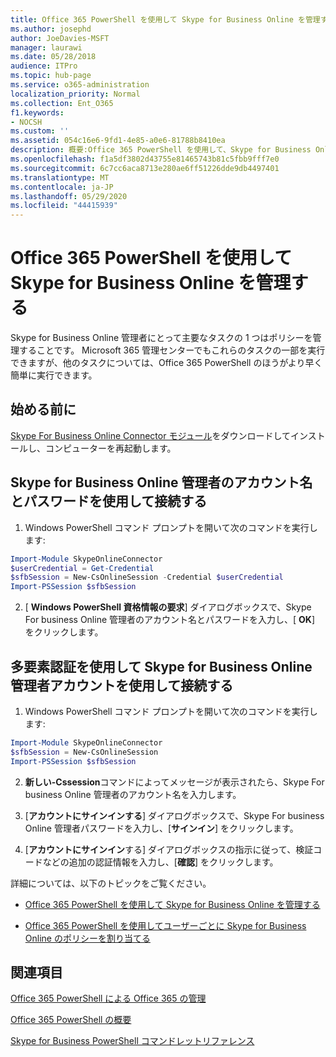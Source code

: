 ```yaml
---
title: Office 365 PowerShell を使用して Skype for Business Online を管理する
ms.author: josephd
author: JoeDavies-MSFT
manager: laurawi
ms.date: 05/28/2018
audience: ITPro
ms.topic: hub-page
ms.service: o365-administration
localization_priority: Normal
ms.collection: Ent_O365
f1.keywords:
- NOCSH
ms.custom: ''
ms.assetid: 054c16e6-9fd1-4e85-a0e6-81788b8410ea
description: 概要:Office 365 PowerShell を使用して、Skype for Business Online ポリシー、ユーザー単位ポリシー、会議の設定を管理します。
ms.openlocfilehash: f1a5df3802d43755e81465743b81c5fbb9fff7e0
ms.sourcegitcommit: 6c7cc6aca8713e280ae6ff51226dde9db4497401
ms.translationtype: MT
ms.contentlocale: ja-JP
ms.lasthandoff: 05/29/2020
ms.locfileid: "44415939"
---
```

# <a name="manage-skype-for-business-online-with-office-365-powershell"></a>Office 365 PowerShell を使用して Skype for Business Online を管理する

Skype for Business Online 管理者にとって主要なタスクの 1 つはポリシーを管理することです。 Microsoft 365 管理センターでもこれらのタスクの一部を実行できますが、他のタスクについては、Office 365 PowerShell のほうがより早く簡単に実行できます。 

## <a name="before-you-start"></a>始める前に

[Skype For Business Online Connector モジュール](https://www.microsoft.com/download/details.aspx?id=39366)をダウンロードしてインストールし、コンピューターを再起動します。


## <a name="connect-using-a-skype-for-business-online-administrator-account-name-and-password"></a>Skype for Business Online 管理者のアカウント名とパスワードを使用して接続する

1. Windows PowerShell コマンド プロンプトを開いて次のコマンドを実行します: 
    
  ```powershell
  Import-Module SkypeOnlineConnector
  $userCredential = Get-Credential
  $sfbSession = New-CsOnlineSession -Credential $userCredential
  Import-PSSession $sfbSession
  ```

2. [ **Windows PowerShell 資格情報の要求**] ダイアログボックスで、Skype For business Online 管理者のアカウント名とパスワードを入力し、[ **OK**] をクリックします。


## <a name="connect-using-a-skype-for-business-online-administrator-account-with-multi-factor-authentication"></a>多要素認証を使用して Skype for Business Online 管理者アカウントを使用して接続する

1. Windows PowerShell コマンド プロンプトを開いて次のコマンドを実行します:

  ```powershell
  Import-Module SkypeOnlineConnector
  $sfbSession = New-CsOnlineSession
  Import-PSSession $sfbSession
  ```

2. **新しい-Cssession**コマンドによってメッセージが表示されたら、Skype For business Online 管理者のアカウント名を入力します。

3. [**アカウントにサインインする**] ダイアログボックスで、Skype For business Online 管理者パスワードを入力し、[**サインイン**] をクリックします。

4. [**アカウントにサインイン**する] ダイアログボックスの指示に従って、検証コードなどの追加の認証情報を入力し、[**確認**] をクリックします。

詳細については、以下のトピックをご覧ください。
  
- [Office 365 PowerShell を使用して Skype for Business Online を管理する](manage-skype-for-business-online-policies-with-office-365-powershell.md)
    
- [Office 365 PowerShell を使用してユーザーごとに Skype for Business Online のポリシーを割り当てる](assign-per-user-skype-for-business-online-policies-with-office-365-powershell.md)
    
## <a name="see-also"></a>関連項目

[Office 365 PowerShell による Office 365 の管理](manage-office-365-with-office-365-powershell.md)
  
[Office 365 PowerShell の概要](getting-started-with-office-365-powershell.md)

[Skype for Business PowerShell コマンドレットリファレンス](https://docs.microsoft.com/powershell/module/skype/?view=skype-ps)

